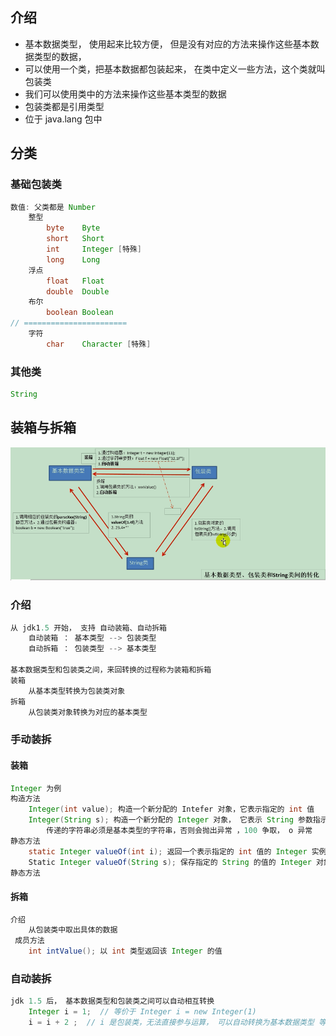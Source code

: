 ## 介绍

* 基本数据类型， 使用起来比较方便， 但是没有对应的方法来操作这些基本数据类型的数据，
* 可以使用一个类，把基本数据都包装起来， 在类中定义一些方法，这个类就叫包装类
* 我们可以使用类中的方法来操作这些基本类型的数据
* 包装类都是引用类型
* 位于 java.lang 包中

## 分类

### 基础包装类

```java
数值: 父类都是 Number
    整型
    	byte	Byte
    	short	Short
    	int		Integer [特殊]
    	long	Long
    浮点
    	float	Float
    	double	Double
    布尔
    	boolean	Boolean
// =======================    
    字符
    	char	Character [特殊]    
```

### 其他类

```java
String
```

## 装箱与拆箱

![image-20210721105348924](image-20210721105348924.png)

### 介绍

```java
从 jdk1.5 开始， 支持 自动装箱、自动拆箱
    自动装箱 ： 基本类型 --> 包装类型
    自动拆箱 ： 包装类型 --> 基本类型
    
基本数据类型和包装类之间，来回转换的过程称为装箱和拆箱
装箱
    从基本类型转换为包装类对象
拆箱
    从包装类对象转换为对应的基本类型    
```



### 手动装拆

#### 装箱

```java
Integer 为例
构造方法
    Integer(int value); 构造一个新分配的 Intefer 对象，它表示指定的 int 值
    Integer(String s); 构造一个新分配的 Integer 对象， 它表示 String 参数指示的 int 值
    	传递的字符串必须是基本类型的字符串，否则会抛出异常 ，100 争取， o 异常
静态方法
    static Integer valueOf(int i); 返回一个表示指定的 int 值的 Integer 实例
    Static Integer valueOf(String s); 保存指定的 String 的值的 Integer 对象
静态方法
```

#### 拆箱

```java
介绍
    从包装类中取出具体的数据
 成员方法
    int intValue(); 以 int 类型返回该 Integer 的值
```

### 自动装拆

```java
jdk 1.5 后， 基本数据类型和包装类之间可以自动相互转换
    Integer i = 1;  // 等价于 Integer i = new Integer(1)
	i = i + 2 ;  // i 是包装类，无法直接参与运算， 可以自动转换为基本数据类型 等价于  i = i.intValue + 2
```



